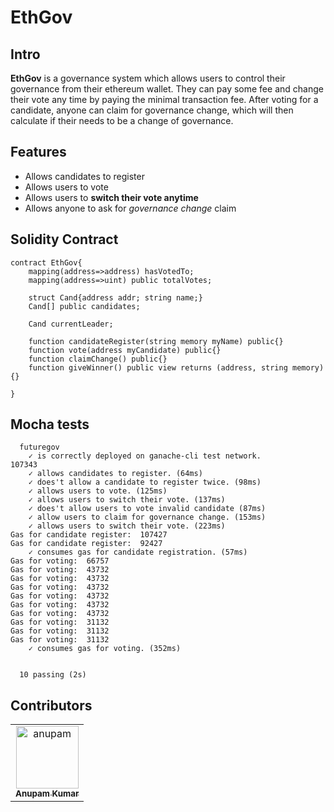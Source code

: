 # EthGov
## Intro
**EthGov** is a governance system which allows users to control their governance from their ethereum wallet. They can pay some fee and change their vote any time by paying the minimal transaction fee. After voting for a candidate, anyone can claim for governance change, which will then calculate if their needs to be a change of governance.

## Features
 - Allows candidates to register
 - Allows users to vote 
 - Allows users to **switch their vote anytime**
 - Allows anyone to ask for *governance change* claim

## Solidity Contract
```
contract EthGov{
	mapping(address=>address) hasVotedTo;
	mapping(address=>uint) public totalVotes;

	struct Cand{address addr; string name;}
	Cand[] public candidates;

	Cand currentLeader;
	
	function candidateRegister(string memory myName) public{}
	function vote(address myCandidate) public{}
	function claimChange() public{}
	function giveWinner() public view returns (address, string memory){}

}
```

## Mocha tests
```
  futuregov
    ✓ is correctly deployed on ganache-cli test network.
107343
    ✓ allows candidates to register. (64ms)
    ✓ does't allow a candidate to register twice. (98ms)
    ✓ allows users to vote. (125ms)
    ✓ allows users to switch their vote. (137ms)
    ✓ does't allow users to vote invalid candidate (87ms)
    ✓ allow users to claim for governance change. (153ms)
    ✓ allows users to switch their vote. (223ms)
Gas for candidate register:  107427
Gas for candidate register:  92427
    ✓ consumes gas for candidate registration. (57ms)
Gas for voting:  66757
Gas for voting:  43732
Gas for voting:  43732
Gas for voting:  43732
Gas for voting:  43732
Gas for voting:  43732
Gas for voting:  43732
Gas for voting:  31132
Gas for voting:  31132
Gas for voting:  31132
    ✓ consumes gas for voting. (352ms)


  10 passing (2s)

```

## Contributors
<table><tr><td align="center">
        <a href="https://github.com/akcgjc007">
            <img src="https://avatars2.githubusercontent.com/u/56300182" width="100;" alt="anupam"/>
            <br />
            <sub><b>Anupam Kumar</b></sub>
        </a>
    </td></tr>
</table>
